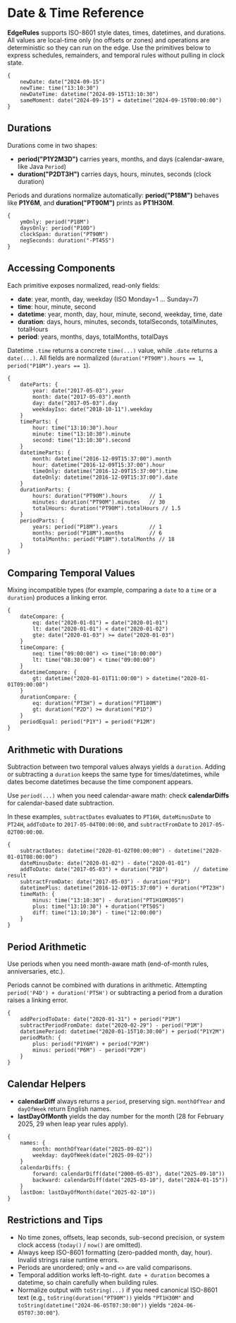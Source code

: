 # Date & Time Reference

**EdgeRules** supports ISO-8601 style dates, times, datetimes, and durations. All values are local-time only (no offsets
or zones) and operations are deterministic so they can run on the edge. Use the primitives below to express schedules,
remainders, and temporal rules without pulling in clock state.

```edgerules
{
    newDate: date("2024-09-15")
    newTime: time("13:10:30")
    newDateTime: datetime("2024-09-15T13:10:30")
    sameMoment: date("2024-09-15") = datetime("2024-09-15T00:00:00")
}
```

## Durations

Durations come in two shapes:

- **period("P1Y2M3D")** carries years, months, and days (calendar-aware, like Java `Period`)
- **duration("P2DT3H")** carries days, hours, minutes, seconds (clock duration)

Periods and durations normalize automatically: **period("P18M")** behaves like **P1Y6M**, and **duration("PT90M")**
prints as **PT1H30M**.

```edgerules
{
    ymOnly: period("P18M")
    daysOnly: period("P10D")
    clockSpan: duration("PT90M")
    negSeconds: duration("-PT45S")
}
```

## Accessing Components

Each primitive exposes normalized, read-only fields:

- **date**: year, month, day, weekday (ISO Monday=1 … Sunday=7)
- **time**: hour, minute, second
- **datetime**: year, month, day, hour, minute, second, weekday, time, date
- **duration**: days, hours, minutes, seconds, totalSeconds, totalMinutes, totalHours
- **period**: years, months, days, totalMonths, totalDays

Datetime `.time` returns a concrete `time(...)` value, while `.date` returns a `date(...)`. All fields are normalized
(`duration("PT90M").hours == 1`, `period("P18M").years == 1`).

```edgerules
{
    dateParts: {
        year: date("2017-05-03").year
        month: date("2017-05-03").month
        day: date("2017-05-03").day
        weekdayIso: date("2018-10-11").weekday
    }
    timeParts: {
        hour: time("13:10:30").hour
        minute: time("13:10:30").minute
        second: time("13:10:30").second
    }
    datetimeParts: {
        month: datetime("2016-12-09T15:37:00").month
        hour: datetime("2016-12-09T15:37:00").hour
        timeOnly: datetime("2016-12-09T15:37:00").time
        dateOnly: datetime("2016-12-09T15:37:00").date
    }
    durationParts: {
        hours: duration("PT90M").hours       // 1
        minutes: duration("PT90M").minutes   // 30
        totalHours: duration("PT90M").totalHours // 1.5
    }
    periodParts: {
        years: period("P18M").years          // 1
        months: period("P18M").months        // 6
        totalMonths: period("P18M").totalMonths // 18
    }
}
```

## Comparing Temporal Values

Mixing incompatible types (for example, comparing a `date` to a `time` or a `duration`) produces a linking error.

```edgerules
{
    dateCompare: {
        eq: date("2020-01-01") = date("2020-01-01")
        lt: date("2020-01-01") < date("2020-01-02")
        gte: date("2020-01-03") >= date("2020-01-03")
    }
    timeCompare: {
        neq: time("09:00:00") <> time("10:00:00")
        lt: time("08:30:00") < time("09:00:00")
    }
    datetimeCompare: {
        gt: datetime("2020-01-01T11:00:00") > datetime("2020-01-01T09:00:00")
    }
    durationCompare: {
        eq: duration("PT3H") = duration("PT180M")
        gt: duration("P2D") >= duration("P1D")
    }
    periodEqual: period("P1Y") = period("P12M")
}
```

## Arithmetic with Durations

Subtraction between two temporal values always yields a `duration`. Adding or subtracting a `duration` keeps the same
type for times/datetimes, while dates become datetimes because the time component appears.

Use `period(...)` when you need calendar-aware math: check **calendarDiffs** for calendar-based date subtraction.

In these examples, `subtractDates` evaluates to `PT16H`, `dateMinusDate` to `PT24H`, `addToDate` to
`2017-05-04T00:00:00`, and `subtractFromDate` to `2017-05-02T00:00:00`.

```edgerules
{
    subtractDates: datetime("2020-01-02T00:00:00") - datetime("2020-01-01T08:00:00")
    dateMinusDate: date("2020-01-02") - date("2020-01-01")
    addToDate: date("2017-05-03") + duration("P1D")        // datetime result
    subtractFromDate: date("2017-05-03") - duration("P1D")
    datetimePlus: datetime("2016-12-09T15:37:00") + duration("PT23H")
    timeMath: {
        minus: time("13:10:30") - duration("PT1H10M30S")
        plus: time("13:10:30") + duration("PT50S")
        diff: time("13:10:30") - time("12:00:00")
    }
}
```

## Period Arithmetic

Use periods when you need month-aware math (end-of-month rules, anniversaries, etc.).

Periods cannot be combined with durations in arithmetic. Attempting `period('P4D') + duration('PT5H')` or subtracting a
period from a duration raises a linking error.

```edgerules
{
    addPeriodToDate: date("2020-01-31") + period("P1M")
    subtractPeriodFromDate: date("2020-02-29") - period("P1M")
    datetimePeriod: datetime("2020-01-15T10:30:00") + period("P1Y2M")
    periodMath: {
        plus: period("P1Y6M") + period("P2M")
        minus: period("P6M") - period("P2M")
    }
}
```

## Calendar Helpers

- **calendarDiff** always returns a `period`, preserving sign. `monthOfYear` and `dayOfWeek` return English names.
- **lastDayOfMonth** yields the day number for the month (28 for February 2025, 29 when leap year rules apply).

```edgerules
{
    names: {
        month: monthOfYear(date("2025-09-02"))
        weekday: dayOfWeek(date("2025-09-02"))
    }
    calendarDiffs: {
        forward: calendarDiff(date("2000-05-03"), date("2025-09-10"))
        backward: calendarDiff(date("2025-03-10"), date("2024-01-15"))
    }
    lastDom: lastDayOfMonth(date("2025-02-10"))
}
```

## Restrictions and Tips

- No time zones, offsets, leap seconds, sub-second precision, or system clock access (`today()` / `now()` are omitted).
- Always keep ISO-8601 formatting (zero-padded month, day, hour). Invalid strings raise runtime errors.
- Periods are unordered; only `=` and `<>` are valid comparisons.
- Temporal addition works left-to-right. `date + duration` becomes a datetime, so chain carefully when building rules.
- Normalize output with `toString(...)` if you need canonical ISO-8601 text (e.g., `toString(duration("PT90M"))` yields
  `"PT1H30M"` and `toString(datetime("2024-06-05T07:30:00"))` yields `"2024-06-05T07:30:00"`).